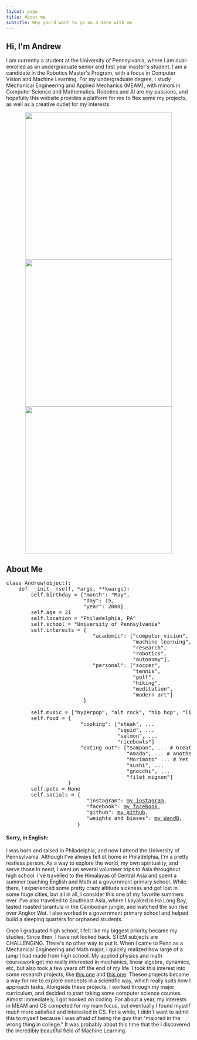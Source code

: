 ```yaml
---
layout: page
title: About me
subtitle: Why you'd want to go on a date with me
---
```


## Hi, I'm Andrew

I am currently a student at the University of Pennsylvania, where I am dual-enrolled as an undergraduate senior and first year master's student.  I am a candidate in the Robotics Master's Program, with a focus in Computer Vision and Machine Learning.  For my undergraduate degree, I study Mechanical Engineering and Applied Mechanics (MEAM), with minors in Computer Science and Mathematics.  Robotics and AI are my passions, and hopefully this website provides a platform for me to flex some my projects, as well as a creative outlet for my interests.

<p align="middle">
  <img src="assets/images/front-page-1.jpg" width="400" />
  <img src="assets/images/img-1.jpeg" width="400" />
  <img src="assets/images/img-2.jpg" width="400" />
</p>

## About Me

<pre>
class Andrew(object):
    def __init__(self, *args, **kwargs):
        self.birthday = {"month": "May",
                         "day": 15,
                         "year": 2000}
        self.age = 21
        self.location = "Philadelphia, PA"
        self.school = "University of Pennsylvania"
        self.interests = {
                            "academic": ["computer vision", 
                                         "machine learning", 
                                         "research", 
                                         "robotics", 
                                         "autonomy"], 
                            "personal": ["soccer", 
                                         "tennis", 
                                         "golf", 
                                         "hiking", 
                                         "meditation", 
                                         "modern art"]
                         }
        
        self.music = ["hyperpop", "alt rock", "hip hop", "literally anything on spotify"]
        self.food = {
                        "cooking": ["steak", ...
                                    "squid", ...
                                    "salmon", ...
                                    "ricebowls"]
                        "eating out": ["Sampan", ... # Great restaurant in Philadelphia (asian fusion)
                                       "Amada", ... # Another great restaurant in Philadelphia (spanish)
                                       "Morimoto" ... # Yet another great restaurant in Philadelphia (japanese)
                                       "sushi", ...
                                       "gnocchi", ...
                                       "filet mignon"]
                    }
        self.pets = None
        self.socials = {
                          "instagram": <a href="https://www.instagram.com/atgarrett52/" title="Andrew's Instagram">my instagram</a>,
                          "facebook": <a href="https://www.facebook.com/profile.php?id=100012119897300" title="Andrew's Facebook">my facebook</a>,
                          "github": <a href="https://www.github.com/geande/" title="Andrew's Github">my github</a>,
                          "weights and biases": <a href="https://wandb.ai/geande/" title="Andrew's Github">my WandB</a>,
                       }
</pre>

#### Sorry, in English:

I was born and raised in Philadelphia, and now I attend the University of Pennsylvania.  Although I've always felt at home in Philadelphia, I'm a pretty restless person.  As a way to explore the world, my own spirituality, and serve those in need, I went on several volunteer trips to Asia throughout high school.  I've travelled to the Himalayas of Central Asia and spent a summer teaching English and Math at a government primary school.  While there, I experienced some pretty crazy altitude sickness and got lost in some huge cities, but all in all, I consider this one of my favorite summers ever.  I've also travelled to Southeast Asia, where I kayaked in Ha Long Bay, tasted roasted tarantula in the Cambodian jungle, and watched the sun rise over Angkor Wat.  I also worked in a government primary school and helped build a sleeping quarters for orphaned students.

Once I graduated high school, I felt like my biggest priority became my studies.  Since then, I have not looked back.  STEM subjects are CHALLENGING.  There's no other way to put it.  When I came to Penn as a Mechanical Engineering and Math major, I quickly realized how large of a jump I had made from high school.  My applied physics and math coursework got me really interested in mechanics, linear algebra, dynamics, etc, but also took a few years off the end of my life.  I took this interest into some research projects, like [this one](https://github.com/geande/geande.github.io/edit/main/README.md) and [this one](https://github.com/geande/geande.github.io/edit/main/README.md).  Thesee projects became a way for me to explore concepts in a scientific way, which really suits how I approach tasks.  Alongside these projects, I worked through my major curriculum, and decided to start taking some computer science courses.  Almost immediately, I got hooked on coding.  For about a year, my interests in MEAM and CS competed for my main focus, but eventually I found myself much more satisfied and interested in CS.  For a while, I didn't want to admit this to myself because I was afraid of being the guy that "majored in the wrong thing in college."  It was probably about this time that the I discovered the incredibly beautiful field of Machine Learning.
